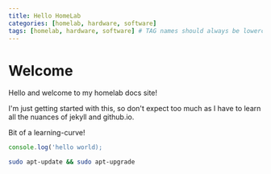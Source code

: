 ```yaml
---
title: Hello HomeLab 
categories: [homelab, hardware, software] 
tags: [homelab, hardware, software] # TAG names should always be lowercase
---
```


# Welcome

Hello and welcome to my homelab docs site!

I'm just getting started with this, so don't expect too much as I have to learn all the nuances of jekyll and github.io.

Bit of a learning-curve!



```javascript
console.log('hello world);
```

```bash
sudo apt-update && sudo apt-upgrade
```
